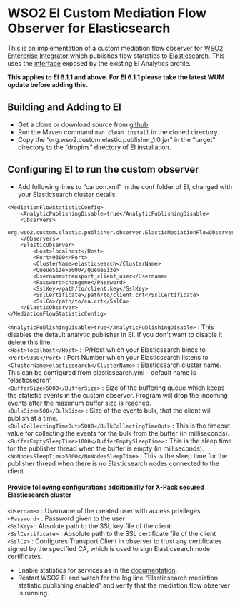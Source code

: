 # WSO2 EI Custom Mediation Flow Observer for Elasticsearch
This is an implementation of a custom mediation flow observer for [WSO2 Enterprise Integrator](https://wso2.com/integration#download) which publishes flow statistics to [Elasticsearch](https://www.elastic.co/products/elasticsearch).
This uses the [interface](https://docs.wso2.com/display/EI611/Customizing+Statistics+Publishing) exposed by the existing EI Analytics profile.

<b>This applies to EI 6.1.1 and above. For EI 6.1.1 please take the latest WUM update before adding this.</b> 

## Building and Adding to EI
* Get a clone or download source from [github](https://github.com/ThejanRupasinghe/ei-elastic-custom-publisher).
* Run the Maven command ```mvn clean install``` in the cloned directory.
* Copy the “org.wso2.custom.elastic.publisher_1.0.jar” in the “target” directory to the “dropins” directory of EI installation.

## Configuring EI to run the custom observer
* Add following lines to “carbon.xml” in the conf folder of EI, changed with your Elasticsearch cluster details.
```
<MediationFlowStatisticConfig>
    <AnalyticPublishingDisable>true</AnalyticPublishingDisable>
    <Observers>
        org.wso2.custom.elastic.publisher.observer.ElasticMediationFlowObserver
    </Observers>
    <ElasticObserver>
        <Host>localhost</Host>
        <Port>9300</Port>
        <ClusterName>elasticsearch</ClusterName>
        <QueueSize>5000</QueueSize>
        <Username>transport_client_user</Username>
        <Password>changeme</Password>
        <SslKey>/path/to/client.key</SslKey>
        <SslCertificate>/path/to/client.crt</SslCertificate>
        <SslCa>/path/to/ca.crt</SslCa>
    </ElasticObserver>
</MediationFlowStatisticConfig>
```
```<AnalyticPublishingDisable>true</AnalyticPublishingDisable>``` : This disables the default analytic publisher in EI. If you don't want to disable it delete this line.  
```<Host>localhost</Host>```    : IP/Host which your Elasticsearch binds to  
```<Port>9300</Port>```         : Port Number which your Elasticsearch listens to  
```<ClusterName>elasticsearch</ClusterName>``` : Elasticsearch cluster name. This can be configured from elasticsearch.yml - default name is “elasticsearch”  
```<BufferSize>5000</BufferSize>``` : Size of the buffering queue which keeps the statistic events in the custom observer.  Program will drop the incoming events after the maximum buffer size is reached.  
```<BulkSize>500</BulkSize>``` : Size of the events bulk, that the client will publish at a time.  
```<BulkCollectingTimeOut>5000</BulkCollectingTimeOut>``` : This is the timeout value for collecting the events for the bulk from the buffer (in milliseconds).
```<BufferEmptySleepTime>1000</BufferEmptySleepTime>``` : This is the sleep time for the publisher thread when the buffer is empty (in milliseconds).  
```<NoNodesSleepTime>5000</NoNodesSleepTime>``` : This is the sleep time for the publisher thread when there is no Elasticsearch nodes connected to the client.
#### Provide following configurations additionally for X-Pack secured Elasticsearch cluster
```<Username>```  :  Username of the created user with access privileges   
```<Password>```  :  Password given to the user  
```<SslKey>```   :  Absolute path to the SSL key file of the client  
```<SslCertificate>``` :  Absolute path to the SSL certificate file of the client  
```<SslCa>```  :  Configures Transport Client in observer to trust any certificates signed by the specified CA, which is used to sign Elasticsearch node certificates.  

* Enable statistics for services as in the [documentation](https://docs.wso2.com/display/EI611/Prerequisites+to+Publish+Statistics).
* Restart WSO2 EI and watch for the log line “Elasticsearch mediation statistic publishing enabled” and verify that the mediation flow observer is running.
